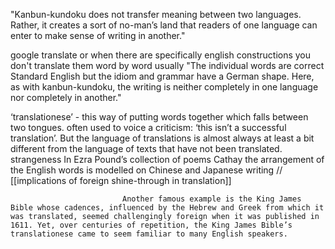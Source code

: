 "Kanbun-kundoku does not transfer meaning between two languages. Rather, it creates a sort of no-man’s land that readers of one language can enter to make sense of writing in another."

google translate or when there are specifically english constructions you don't translate them word by word usually
	"The individual words are correct Standard English but the idiom and grammar have a German shape. Here, as with kanbun-kundoku, the writing is neither completely in one language nor completely in another."

‘translationese’ - this way of putting words together which falls between two tongues.
					often used to voice a criticism: ‘this isn’t a successful translation’. But the language of translations is almost always at least a bit different from the language of texts that have not been translated. strangeness
							 In Ezra Pound’s collection of poems Cathay the arrangement of the English words is modelled on Chinese and Japanese writing // [[implications of foreign shine-through in translation]]
							 
							 Another famous example is the King James Bible whose cadences, influenced by the Hebrew and Greek from which it was translated, seemed challengingly foreign when it was published in 1611. Yet, over centuries of repetition, the King James Bible’s translationese came to seem familiar to many English speakers.